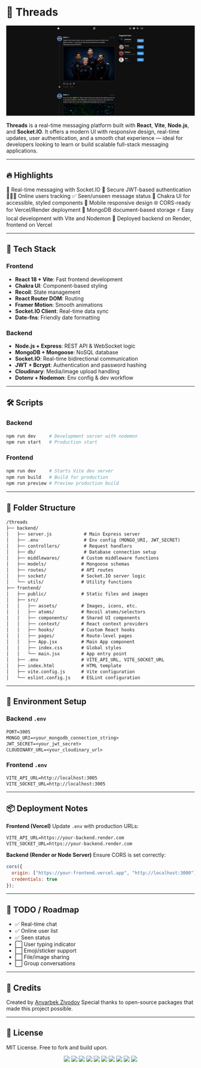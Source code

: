 # 🧵 Threads

<p align="center">
  <img src="/frontend/public/main.png" alt="Threads App Preview" />
</p>

**Threads** is a real-time messaging platform built with **React**, **Vite**, **Node.js**, and **Socket.IO**. It offers a modern UI with responsive design, real-time updates, user authentication, and a smooth chat experience — ideal for developers looking to learn or build scalable full-stack messaging applications.

---

## 🔥 Highlights

💬 Real-time messaging with Socket.IO
🔐 Secure JWT-based authentication
🧑‍🤝‍🧑 Online users tracking
✅ Seen/unseen message status
🎨 Chakra UI for accessible, styled components
📱 Mobile responsive design
🌐 CORS-ready for Vercel/Render deployment
📁 MongoDB document-based storage
⚡ Easy local development with Vite and Nodemon
📡 Deployed backend on Render, frontend on Vercel

---

## 🚀 Tech Stack

### Frontend

* **React 18 + Vite**: Fast frontend development
* **Chakra UI**: Component-based styling
* **Recoil**: State management
* **React Router DOM**: Routing
* **Framer Motion**: Smooth animations
* **Socket.IO Client**: Real-time data sync
* **Date-fns**: Friendly date formatting

### Backend

* **Node.js + Express**: REST API & WebSocket logic
* **MongoDB + Mongoose**: NoSQL database
* **Socket.IO**: Real-time bidirectional communication
* **JWT + Bcrypt**: Authentication and password hashing
* **Cloudinary**: Media/image upload handling
* **Dotenv + Nodemon**: Env config & dev workflow

---

## 🛠 Scripts

### Backend

```bash
npm run dev     # Development server with nodemon
npm run start   # Production start
```

### Frontend

```bash
npm run dev     # Starts Vite dev server
npm run build   # Build for production
npm run preview # Preview production build
```

---

## 📂 Folder Structure

```
/threads
├── backend/
│   ├── server.js            # Main Express server
│   ├── .env                 # Env config (MONGO_URI, JWT_SECRET)
│   ├── controllers/         # Request handlers
│   ├── db/                  # Database connection setup
│   ├── middlewares/        # Custom middleware functions
│   ├── models/             # Mongoose schemas
│   ├── routes/             # API routes
│   ├── socket/             # Socket.IO server logic
│   └── utils/              # Utility functions
├── frontend/
│   ├── public/             # Static files and images
│   ├── src/
│   │   ├── assets/         # Images, icons, etc.
│   │   ├── atoms/          # Recoil atoms/selectors
│   │   ├── components/     # Shared UI components
│   │   ├── context/        # React context providers
│   │   ├── hooks/          # Custom React hooks
│   │   ├── pages/          # Route-level pages
│   │   ├── App.jsx         # Main App component
│   │   ├── index.css       # Global styles
│   │   └── main.jsx        # App entry point
│   ├── .env                # VITE_API_URL, VITE_SOCKET_URL
│   ├── index.html          # HTML template
│   ├── vite.config.js      # Vite configuration
│   └── eslint.config.js    # ESLint configuration
```

---

## 🧪 Environment Setup

### Backend `.env`

```
PORT=3005
MONGO_URI=<your_mongodb_connection_string>
JWT_SECRET=<your_jwt_secret>
CLOUDINARY_URL=<your_cloudinary_url>
```

### Frontend `.env`

```
VITE_API_URL=http://localhost:3005
VITE_SOCKET_URL=http://localhost:3005
```

---

## 📦 Deployment Notes

**Frontend (Vercel)**
Update `.env` with production URLs:

```
VITE_API_URL=https://your-backend.render.com
VITE_SOCKET_URL=https://your-backend.render.com
```

**Backend (Render or Node Server)**
Ensure CORS is set correctly:

```js
cors({
  origin: ["https://your-frontend.vercel.app", "http://localhost:3000"],
  credentials: true
});
```

---

## 🧱 TODO / Roadmap

* ✅ Real-time chat
* ✅ Online user list
* ✅ Seen status
* ⬜ User typing indicator
* ⬜ Emoji/sticker support
* ⬜ File/image sharing
* ⬜ Group conversations
---

## 🧠 Credits

Created by [Anvarbek Ziyodov](https://github.com/Mr-Perfectuz)
Special thanks to open-source packages that made this project possible.

---

## 📃 License

MIT License. Free to fork and build upon.

<p align="center">
  <img src="public/login.png"   />
  <img src="public/main.png"  />
  <img src="public/user_light_mode.png"   />
  <img src="public/chat.png"   />
  <img src="public/comment.png"   />
  <img src="public/createPost.png"   />
  <img src="public/like_post.png"   />
  <img src="public/realtime_chatting.png"   />
  <img src="public/settings.png"   />
  <img src="public/update.png"   />
</p>
